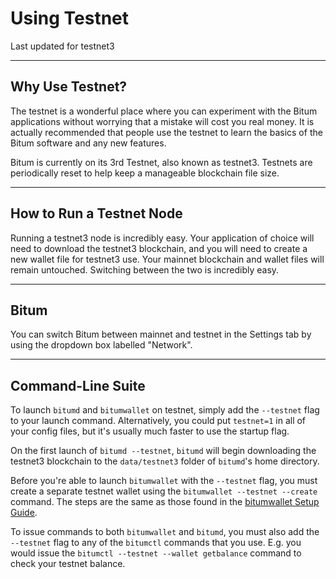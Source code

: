 # Using Testnet

Last updated for testnet3

---

## Why Use Testnet?

The testnet is a wonderful place where you can experiment with the Bitum applications without worrying that a mistake will cost you real money. It is actually recommended that people use the testnet to learn the basics of the Bitum software and any new features.

Bitum is currently on its 3rd Testnet, also known as testnet3. Testnets are periodically reset to help keep a manageable blockchain file size.

---

## How to Run a Testnet Node

Running a testnet3 node is incredibly easy. Your application of choice will need to download the testnet3 blockchain, and you will need to create a new wallet file for testnet3 use. Your mainnet blockchain and wallet files will remain untouched. Switching between the two is incredibly easy.

---

## Bitum

You can switch Bitum between mainnet and testnet in the Settings tab by using the dropdown box labelled "Network".

---

## Command-Line Suite

To launch `bitumd` and `bitumwallet` on testnet, simply add the `--testnet` flag to your launch command. Alternatively, you could put `testnet=1` in all of your config files, but it's usually much faster to use the startup flag.

On the first launch of `bitumd --testnet`, `bitumd` will begin downloading the testnet3 blockchain to the `data/testnet3` folder of `bitumd`'s home directory.

Before you're able to launch `bitumwallet` with the `--testnet` flag, you must create a separate testnet wallet using the `bitumwallet --testnet --create` command. The steps are the same as those found in the [bitumwallet Setup Guide](../wallets/cli/bitumwallet-setup.md).

To issue commands to both `bitumwallet` and `bitumd`, you must also add the `--testnet` flag to any of the `bitumctl` commands that you use. E.g. you would issue the `bitumctl --testnet --wallet getbalance` command to check your testnet balance.
